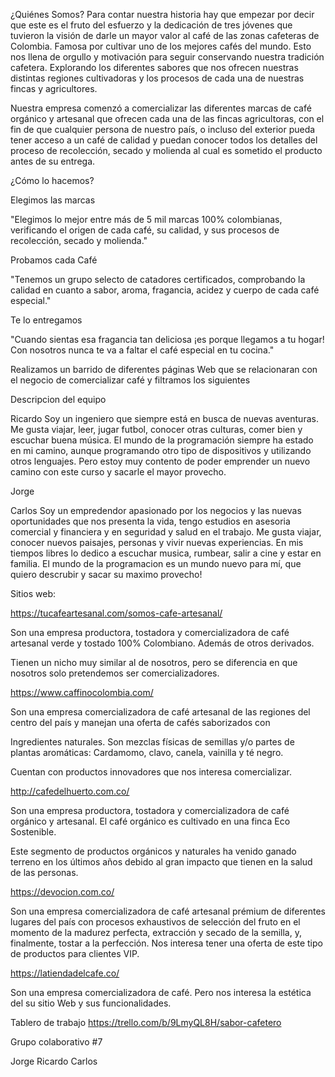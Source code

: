 ¿Quiénes Somos?
Para contar nuestra historia hay que empezar por decir que este es el fruto del esfuerzo y la dedicación de tres jóvenes que tuvieron la visión de darle un mayor valor al café de las zonas cafeteras de Colombia. Famosa por cultivar uno de los mejores cafés del mundo. Esto nos llena de orgullo y motivación para seguir conservando nuestra tradición cafetera. Explorando los diferentes sabores que nos ofrecen nuestras distintas regiones cultivadoras y los procesos de cada una de nuestras fincas y agricultores.

Nuestra empresa comenzó a comercializar las diferentes marcas de café orgánico y artesanal que ofrecen cada una de las fincas agricultoras, con el fin de que cualquier persona de nuestro país, o incluso del exterior pueda tener acceso a un café de calidad y puedan conocer todos los detalles del proceso de recolección, secado y molienda al cual es sometido el producto antes de su entrega. 

¿Cómo lo hacemos?

Elegimos las marcas

"Elegimos lo mejor entre más de 5 mil marcas 100% colombianas, verificando el origen de cada café, su calidad, y sus procesos de recolección, secado y molienda."

Probamos cada Café

"Tenemos un grupo selecto de catadores certificados, comprobando la calidad en cuanto a sabor, aroma, fragancia, acidez y cuerpo de cada café especial."

Te lo entregamos

"Cuando sientas esa fragancia tan deliciosa ¡es porque llegamos a tu hogar! Con nosotros nunca te va a faltar el café especial en tu cocina."

Realizamos un barrido de diferentes páginas Web que se relacionaran con el negocio de comercializar café y filtramos los siguientes 

Descripcion del equipo

Ricardo
Soy un ingeniero que siempre está en busca de nuevas aventuras. Me gusta viajar, leer, jugar futbol, conocer otras culturas, comer bien y escuchar buena música. El mundo de la programación siempre ha estado en mi camino, aunque programando otro tipo de dispositivos y utilizando otros lenguajes. Pero estoy muy contento de poder emprender un nuevo camino con este curso y sacarle el mayor provecho.

Jorge


Carlos
Soy un empredendor apasionado por los negocios y las nuevas oportunidades que nos presenta la vida, tengo estudios en asesoria comercial y financiera y en seguridad y salud en el trabajo. Me gusta viajar, conocer nuevos paisajes, personas y vivir nuevas experiencias. En mis tiempos libres lo dedico a escuchar musica, rumbear, salir a cine y estar en familia. El mundo de la programacion es un mundo nuevo para mí, que quiero descrubir y sacar su maximo provecho!

Sitios web: 

https://tucafeartesanal.com/somos-cafe-artesanal/

Son una empresa productora, tostadora y comercializadora de café artesanal verde y tostado 100% Colombiano. Además de otros derivados. 

Tienen un nicho muy similar al de nosotros, pero se diferencia en que nosotros solo pretendemos ser comercializadores.

https://www.caffinocolombia.com/

Son una empresa comercializadora de café artesanal de las regiones del centro del país y manejan una oferta de cafés saborizados con 

Ingredientes naturales. Son mezclas físicas de semillas y/o partes de plantas aromáticas: Cardamomo, clavo, canela, vainilla y té negro. 

Cuentan con productos innovadores que nos interesa comercializar. 

http://cafedelhuerto.com.co/

Son una empresa productora, tostadora y comercializadora de café orgánico y artesanal. El café orgánico es cultivado en una finca Eco Sostenible.

Este segmento de productos orgánicos y naturales ha venido ganado terreno en los últimos años debido al gran impacto que tienen en la salud de las personas.

https://devocion.com.co/

Son una empresa comercializadora de café artesanal prémium de diferentes lugares del país con procesos exhaustivos de selección del fruto en el momento de la madurez perfecta, extracción y secado de la semilla, y, finalmente, tostar a la perfección. Nos interesa tener una oferta de este tipo de productos para clientes VIP.

https://latiendadelcafe.co/

Son una empresa comercializadora de café. Pero nos interesa la estética del su sitio Web y sus funcionalidades.

Tablero de trabajo
https://trello.com/b/9LmyQL8H/sabor-cafetero

Grupo colaborativo #7

Jorge
Ricardo
Carlos